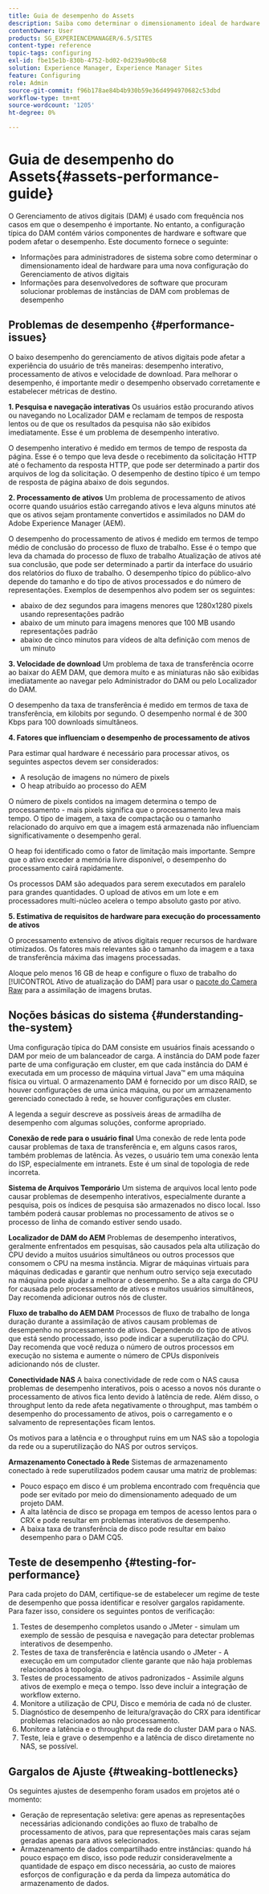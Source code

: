 ```yaml
---
title: Guia de desempenho do Assets
description: Saiba como determinar o dimensionamento ideal de hardware para uma nova configuração do Gerenciamento de ativos digitais (DAM) e como solucionar problemas de desempenho
contentOwner: User
products: SG_EXPERIENCEMANAGER/6.5/SITES
content-type: reference
topic-tags: configuring
exl-id: fbe15e1b-830b-4752-bd02-0d239a90bc68
solution: Experience Manager, Experience Manager Sites
feature: Configuring
role: Admin
source-git-commit: f96b178ae84b4b930b59e36d4994970682c53dbd
workflow-type: tm+mt
source-wordcount: '1205'
ht-degree: 0%

---
```


# Guia de desempenho do Assets{#assets-performance-guide}

O Gerenciamento de ativos digitais (DAM) é usado com frequência nos casos em que o desempenho é importante. No entanto, a configuração típica do DAM contém vários componentes de hardware e software que podem afetar o desempenho. Este documento fornece o seguinte:

* Informações para administradores de sistema sobre como determinar o dimensionamento ideal de hardware para uma nova configuração do Gerenciamento de ativos digitais
* Informações para desenvolvedores de software que procuram solucionar problemas de instâncias de DAM com problemas de desempenho

## Problemas de desempenho {#performance-issues}

O baixo desempenho do gerenciamento de ativos digitais pode afetar a experiência do usuário de três maneiras: desempenho interativo, processamento de ativos e velocidade de download. Para melhorar o desempenho, é importante medir o desempenho observado corretamente e estabelecer métricas de destino.

**1. Pesquisa e navegação interativas** Os usuários estão procurando ativos ou navegando no Localizador DAM e reclamam de tempos de resposta lentos ou de que os resultados da pesquisa não são exibidos imediatamente. Esse é um problema de desempenho interativo.

O desempenho interativo é medido em termos de tempo de resposta da página. Esse é o tempo que leva desde o recebimento da solicitação HTTP até o fechamento da resposta HTTP, que pode ser determinado a partir dos arquivos de log da solicitação. O desempenho de destino típico é um tempo de resposta de página abaixo de dois segundos.

**2. Processamento de ativos** Um problema de processamento de ativos ocorre quando usuários estão carregando ativos e leva alguns minutos até que os ativos sejam prontamente convertidos e assimilados no DAM do Adobe Experience Manager (AEM).

O desempenho do processamento de ativos é medido em termos de tempo médio de conclusão do processo de fluxo de trabalho. Esse é o tempo que leva da chamada do processo de fluxo de trabalho Atualização de ativos até sua conclusão, que pode ser determinado a partir da interface do usuário dos relatórios do fluxo de trabalho. O desempenho típico do público-alvo depende do tamanho e do tipo de ativos processados e do número de representações. Exemplos de desempenhos alvo podem ser os seguintes:

* abaixo de dez segundos para imagens menores que 1280x1280 pixels usando representações padrão
* abaixo de um minuto para imagens menores que 100 MB usando representações padrão
* abaixo de cinco minutos para vídeos de alta definição com menos de um minuto

**3. Velocidade de download** Um problema de taxa de transferência ocorre ao baixar do AEM DAM, que demora muito e as miniaturas não são exibidas imediatamente ao navegar pelo Administrador do DAM ou pelo Localizador do DAM.

O desempenho da taxa de transferência é medido em termos de taxa de transferência, em kilobits por segundo. O desempenho normal é de 300 Kbps para 100 downloads simultâneos.

**4. Fatores que influenciam o desempenho de processamento de ativos**

Para estimar qual hardware é necessário para processar ativos, os seguintes aspectos devem ser considerados:

* A resolução de imagens no número de pixels
* O heap atribuído ao processo do AEM

O número de pixels contidos na imagem determina o tempo de processamento - mais pixels significa que o processamento leva mais tempo.
O tipo de imagem, a taxa de compactação ou o tamanho relacionado do arquivo em que a imagem está armazenada não influenciam significativamente o desempenho geral.

O heap foi identificado como o fator de limitação mais importante. Sempre que o ativo exceder a memória livre disponível, o desempenho do processamento cairá rapidamente.

Os processos DAM são adequados para serem executados em paralelo para grandes quantidades. O upload de ativos em um lote e em processadores multi-núcleo acelera o tempo absoluto gasto por ativo.

**5. Estimativa de requisitos de hardware para execução do processamento de ativos**

O processamento extensivo de ativos digitais requer recursos de hardware otimizados. Os fatores mais relevantes são o tamanho da imagem e a taxa de transferência máxima das imagens processadas.

Aloque pelo menos 16 GB de heap e configure o fluxo de trabalho do [!UICONTROL Ativo de atualização do DAM] para usar o [pacote do Camera Raw](/help/assets/camera-raw.md) para a assimilação de imagens brutas.

## Noções básicas do sistema {#understanding-the-system}

Uma configuração típica do DAM consiste em usuários finais acessando o DAM por meio de um balanceador de carga. A instância do DAM pode fazer parte de uma configuração em cluster, em que cada instância do DAM é executada em um processo de máquina virtual Java™ em uma máquina física ou virtual. O armazenamento DAM é fornecido por um disco RAID, se houver configurações de uma única máquina, ou por um armazenamento gerenciado conectado à rede, se houver configurações em cluster.

A legenda a seguir descreve as possíveis áreas de armadilha de desempenho com algumas soluções, conforme apropriado.

**Conexão de rede para o usuário final** Uma conexão de rede lenta pode causar problemas de taxa de transferência e, em alguns casos raros, também problemas de latência. Às vezes, o usuário tem uma conexão lenta do ISP, especialmente em intranets. Este é um sinal de topologia de rede incorreta.

**Sistema de Arquivos Temporário** Um sistema de arquivos local lento pode causar problemas de desempenho interativos, especialmente durante a pesquisa, pois os índices de pesquisa são armazenados no disco local. Isso também poderá causar problemas no processamento de ativos se o processo de linha de comando estiver sendo usado.

**Localizador de DAM do AEM** Problemas de desempenho interativos, geralmente enfrentados em pesquisas, são causados pela alta utilização do CPU devido a muitos usuários simultâneos ou outros processos que consomem o CPU na mesma instância. Migrar de máquinas virtuais para máquinas dedicadas e garantir que nenhum outro serviço seja executado na máquina pode ajudar a melhorar o desempenho. Se a alta carga do CPU for causada pelo processamento de ativos e muitos usuários simultâneos, Day recomenda adicionar outros nós de cluster.

**Fluxo de trabalho do AEM DAM** Processos de fluxo de trabalho de longa duração durante a assimilação de ativos causam problemas de desempenho no processamento de ativos. Dependendo do tipo de ativos que está sendo processado, isso pode indicar a superutilização do CPU. Day recomenda que você reduza o número de outros processos em execução no sistema e aumente o número de CPUs disponíveis adicionando nós de cluster.

**Conectividade NAS** A baixa conectividade de rede com o NAS causa problemas de desempenho interativos, pois o acesso a novos nós durante o processamento de ativos fica lento devido à latência de rede. Além disso, o throughput lento da rede afeta negativamente o throughput, mas também o desempenho do processamento de ativos, pois o carregamento e o salvamento de representações ficam lentos.

Os motivos para a latência e o throughput ruins em um NAS são a topologia da rede ou a superutilização do NAS por outros serviços.

**Armazenamento Conectado à Rede** Sistemas de armazenamento conectado à rede superutilizados podem causar uma matriz de problemas:

* Pouco espaço em disco é um problema encontrado com frequência que pode ser evitado por meio do dimensionamento adequado de um projeto DAM.
* A alta latência de disco se propaga em tempos de acesso lentos para o CRX e pode resultar em problemas interativos de desempenho.
* A baixa taxa de transferência de disco pode resultar em baixo desempenho para o DAM CQ5.

## Teste de desempenho {#testing-for-performance}

Para cada projeto do DAM, certifique-se de estabelecer um regime de teste de desempenho que possa identificar e resolver gargalos rapidamente. Para fazer isso, considere os seguintes pontos de verificação:

1. Testes de desempenho completos usando o JMeter - simulam um exemplo de sessão de pesquisa e navegação para detectar problemas interativos de desempenho.
1. Testes de taxa de transferência e latência usando o JMeter - A execução em um computador cliente garante que não haja problemas relacionados à topologia.
1. Testes de processamento de ativos padronizados - Assimile alguns ativos de exemplo e meça o tempo. Isso deve incluir a integração de workflow externo.
1. Monitore a utilização de CPU, Disco e memória de cada nó de cluster.
1. Diagnóstico de desempenho de leitura/gravação do CRX para identificar problemas relacionados ao não processamento.
1. Monitore a latência e o throughput da rede do cluster DAM para o NAS.
1. Teste, leia e grave o desempenho e a latência de disco diretamente no NAS, se possível.

## Gargalos de Ajuste {#tweaking-bottlenecks}

Os seguintes ajustes de desempenho foram usados em projetos até o momento:

* Geração de representação seletiva: gere apenas as representações necessárias adicionando condições ao fluxo de trabalho de processamento de ativos, para que representações mais caras sejam geradas apenas para ativos selecionados.
* Armazenamento de dados compartilhado entre instâncias: quando há pouco espaço em disco, isso pode reduzir consideravelmente a quantidade de espaço em disco necessária, ao custo de maiores esforços de configuração e da perda da limpeza automática do armazenamento de dados.
